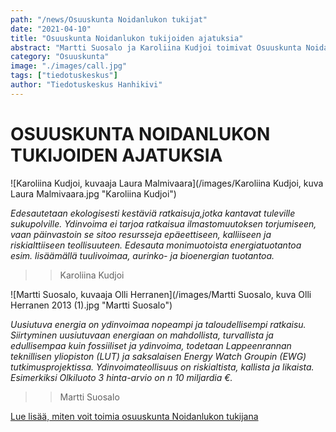 ```yaml
---
path: "/news/Osuuskunta Noidanlukon tukijat"
date: "2021-04-10"
title: "Osuuskunta Noidanlukon tukijoiden ajatuksia"
abstract: "Martti Suosalo ja Karoliina Kudjoi toimivat Osuuskunta Noidanlukon tukijoina"
category: "Osuuskunta"
image: "./images/call.jpg"
tags: ["tiedotuskeskus"]
author: "Tiedotuskeskus Hanhikivi"
---
```


# OSUUSKUNTA NOIDANLUKON TUKIJOIDEN AJATUKSIA

![Karoliina Kudjoi, kuvaaja Laura Malmivaara](/images/Karoliina Kudjoi, kuva Laura Malmivaara.jpg "Karoliina Kudjoi")


_Edesautetaan ekologisesti kestäviä ratkaisuja,jotka kantavat tuleville sukupolville. Ydinvoima ei tarjoa ratkaisua ilmastomuutoksen torjumiseen, vaan päinvastoin se sitoo resursseja epäeettiseen, kalliiseen ja riskialttiiseen teollisuuteen. Edesauta monimuotoista energiatuotantoa esim. lisäämällä tuulivoimaa, aurinko- ja bioenergian tuotantoa._ 
>> Karoliina Kudjoi

![Martti Suosalo, kuvaaja Olli Herranen](/images/Martti Suosalo, kuva Olli Herranen 2013 (1).jpg "Martti Suosalo")


_Uusiutuva energia on ydinvoimaa nopeampi ja taloudellisempi ratkaisu. Siirtyminen uusiutuvaan energiaan on mahdollista, turvallista ja edullisempaa kuin fossiiliset ja ydinvoima, todetaan Lappeenrannan teknillisen yliopiston (LUT) ja saksalaisen Energy Watch Groupin (EWG) tutkimusprojektissa.
Ydinvoimateollisuus on riskialtista, kallista ja likaista. Esimerkiksi  Olkiluoto 3 hinta-arvio on n 10 miljardia €._ 
>> Martti Suosalo


[Lue lisää, miten voit toimia osuuskunta Noidanlukon tukijana](https://hanhikivi.center/docs/support) 
